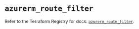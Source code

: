 # `azurerm_route_filter`

Refer to the Terraform Registry for docs: [`azurerm_route_filter`](https://registry.terraform.io/providers/hashicorp/azurerm/4.9.0/docs/resources/route_filter).
